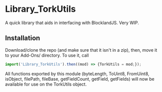 # Library_TorkUtils
A quick library that aids in interfacing with BlocklandJS. Very WIP.

## Installation
Download/clone the repo (and make sure that it isn't in a zip), then, move it to your Add-Ons/ directory. To use it, call
```js
import('Library_TorkUtils').then((mod) => {TorkUtils = mod;});
```

All functions exported by this module (byteLength, ToUint8, FromUint8, isObject, filePath, fileBase, getFieldCount, getField, getFields) will now be available for use on the TorkUtils object.
